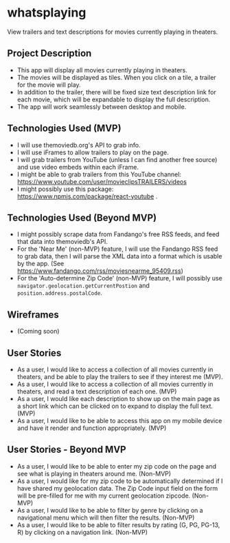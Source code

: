 # whatsplaying

View trailers and text descriptions for movies currently playing in theaters.

## Project Description

- This app will display all movies currently playing in theaters.
- The movies will be displayed as tiles. When you click on a tile, a trailer for the movie will play.
- In addition to the trailer, there will be fixed size text description link for each movie, which will be expandable to display the full description.
- The app will work seamlessly between desktop and mobile.

## Technologies Used (MVP)

- I will use themoviedb.org's API to grab info.
- I will use iFrames to allow trailers to play on the page.
- I will grab trailers from YouTube (unless I can find another free source) and use video embeds within each iFrame.
- I might be able to grab trailers from this YouTube channel: https://www.youtube.com/user/movieclipsTRAILERS/videos
- I might possibly use this package: https://www.npmjs.com/package/react-youtube .

## Technologies Used (Beyond MVP)

- I might possibly scrape data from Fandango's free RSS feeds, and feed that data into themoviedb's API.
- For the 'Near Me' (non-MVP) feature, I will use the Fandango RSS feed to grab data, then I will parse the XML data into a format which is usable by the app. (See https://www.fandango.com/rss/moviesnearme_95409.rss)
- For the 'Auto-determine Zip Code' (non-MVP) feature, I will possibly use `navigator.geolocation.getCurrentPostion` and `position.address.postalCode`.

## Wireframes

- (Coming soon)

## User Stories

- As a user, I would like to access a collection of all movies currently in theaters, and be able to play the trailers to see if they interest me (MVP).
- As a user, I would like to access a collection of all movies currently in theaters, and read a text description of each one. (MVP)
- As a user, I would like each description to show up on the main page as a short link which can be clicked on to expand to display the full text. (MVP)
- As a user, I would like to be able to access this app on my mobile device and have it render and function appropriately. (MVP)

## User Stories - Beyond MVP

- As a user, I would like to be able to enter my zip code on the page and see what is playing in theaters around me. (Non-MVP)
- As a user, I would like for my zip code to be automatically determined if I have shared my geolocation data. The Zip Code input field on the form will be pre-filled for me with my current geolocation zipcode. (Non-MVP)
- As a user, I would like to be able to filter by genre by clicking on a navigational menu which will then filter the results. (Non-MVP)
- As a user, I would like to be able to filter results by rating (G, PG, PG-13, R) by clicking on a navigation link. (Non-MVP)
